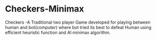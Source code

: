 # Checkers-Minimax
Checkers -A Traditional two player Game developed for playing between human and bot(computer) where bot tried its best to defeat Human using efficient heuristic function and AI minimax algorithm.
